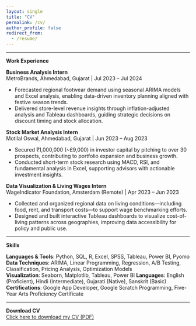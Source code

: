 ```yaml
---
layout: single
title: "CV"
permalink: /cv/
author_profile: false
redirect_from:
  - /resume/
---
```


---
**Work Experience**

**Business Analysis Intern**                                                                                                                                                                                                                                                 
MetroBrands, Ahmedabad, Gujarat | Jul 2023 – Jul 2024

- Forecasted regional footwear demand using seasonal ARIMA models and Excel analysis, enabling data-driven inventory planning aligned with festive season trends.
- Delivered store-level revenue insights through inflation-adjusted analysis and Tableau dashboards, guiding strategic decisions on discount timing and stock allocation.

**Stock Market Analysis Intern**                                                                                                                                                                                                                                              
Motilal Oswal, Ahmedabad, Gujarat | Jun 2023 – Aug 2023

- Secured ₹1,000,000 (~£9,000) in investor capital by pitching to over 30 prospects, contributing to portfolio expansion and business growth.
- Conducted short-term stock research using MACD, RSI, and fundamental analysis in Excel, supporting advisors with actionable investment insights.

**Data Visualization & Living Wages Intern**                                                                                                                                                                                                                                  
WageIndicator Foundation, Amsterdam (Remote) | Apr 2023 – Jun 2023

- Collected and organized regional data on living conditions—including food, rent, and transport costs—to support wage benchmarking efforts.
- Designed and built interactive Tableau dashboards to visualize cost-of-living patterns across geographies, improving data accessibility for policy and public use.

---

**Skills**      

**Languages & Tools**: Python, SQL, R, Excel, SPSS, Tableau, Power BI, Pyomo                                                                                                                                                                                               
                                                                                                                                                                                                                                                                     **Data Techniques**: ARIMA, Linear Programming, Regression, A/B Testing, Classification, Pricing Analysis, Optimization Models                                                                                                                                             
                                                                                                                                                                                                                                                                       **Visualization**: Seaborn, Matplotlib, Tableau, Power BI                                                                                                                                                                                                                  **Languages**: English (Proficient), Hindi (Intermediate), Gujarati (Native), Sanskrit (Basic)                                                                                                                                                                             **Certifications**: Google App Developer, Google Scratch Programming, Five-Year Arts Proficiency Certificate                                                                                                                                                               

---

**Download CV**                                                                                                                                                                                                                                                              
[Click here to download my CV (PDF)](/Rishika_Agarwal_CV.pdf)
